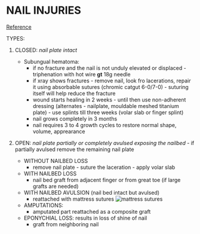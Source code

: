 # NAIL INJURIES
[Reference](https://www.ncbi.nlm.nih.gov/pmc/articles/PMC3193631/)

TYPES: 

1. CLOSED: *nail plate intact*
	- Subungual hematoma: 
		- if no fracture and the nail is not unduly elevated or displaced - triphenation with hot wire **gt** 18g needle 
		- if xray shows fractures - remove nail, look fro lacerations, repair it using absorbable sutures (chromic catgut 6-0/7-0) - suturing itself will help reduce the fracture
		- wound starts healing in 2 weeks - until then use non-adherent dressing (alternates - nailplate, mouldable meshed titanium plate) - use splints till three weeks (volar slab or finger splint) 
		- nail grows completely in 3 months
		- nail requires 3 to 4 growth cycles to restore normal shape, volume, apprearance
		
2. OPEN: *nail plate partially or completely avulsed exposing the nailbed* - if partially avulsed remove the remaining nail plate
	- WITHOUT NAILBED LOSS 
		- remove nail plate - suture the laceration - apply volar slab
	- WITH NAILBED LOSS
		- nail bed graft from adjacent finger or from great toe (if large grafts are needed) 
	- WITH NAILBED AVULSION (nail bed intact but avulsed)
		- reattached with mattress sutures ![mattress sutures](./nail_injuries_mattress_sutures.jpg)
	- AMPUTATIONS:
		- amputated part reattached as a composite graft 
	- EPONYCHIAL LOSS: results in loss of shine of nail
		- graft from neighboring nail
